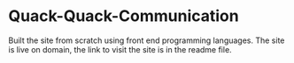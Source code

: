 # Quack-Quack-Communication
Built the site from scratch using front end programming languages. The site is live on domain, the link to visit the site is in the readme file.
